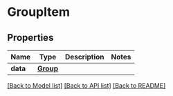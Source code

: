# GroupItem

## Properties
Name | Type | Description | Notes
------------ | ------------- | ------------- | -------------
**data** | [**Group**](Group.md) |  | 

[[Back to Model list]](../README.md#documentation-for-models) [[Back to API list]](../README.md#documentation-for-api-endpoints) [[Back to README]](../README.md)


